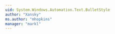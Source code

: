 ```yaml
---
uid: System.Windows.Automation.Text.BulletStyle
author: "Xansky"
ms.author: "mhopkins"
manager: "markl"
---
```

